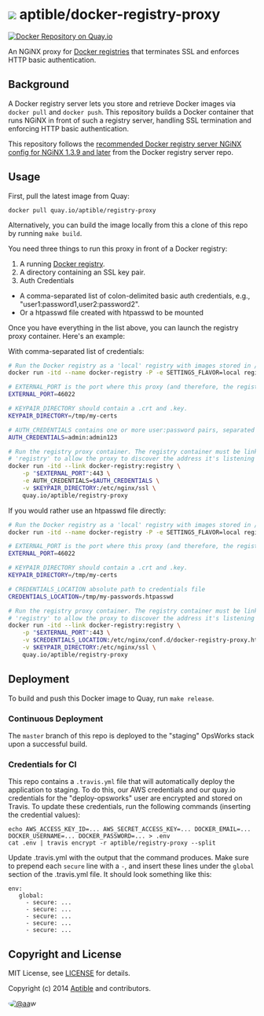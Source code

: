 # ![](https://gravatar.com/avatar/11d3bc4c3163e3d238d558d5c9d98efe?s=64) aptible/docker-registry-proxy

[![Docker Repository on Quay.io](https://quay.io/repository/aptible/registry-proxy/status)](https://quay.io/repository/aptible/registry-proxy)

An NGiNX proxy for [Docker registries](https://github.com/docker/docker-registry)
that terminates SSL and enforces HTTP basic authentication.

## Background

A Docker registry server lets you store and retrieve Docker images via
`docker pull` and `docker push`. This repository builds a Docker container that
runs NGiNX in front of such a registry server, handling SSL termination and
enforcing HTTP basic authentication.

This repository follows the [recommended Docker registry server NGiNX config for NGiNX 1.3.9 and later](https://github.com/docker/docker-registry/blob/master/contrib/nginx/nginx_1-3-9.conf) from the Docker registry server repo.

## Usage

First, pull the latest image from Quay:

```
docker pull quay.io/aptible/registry-proxy
```

Alternatively, you can build the image locally from this a clone of this repo by running `make build`.

You need three things to run this proxy in front of a Docker registry:

1. A running [Docker registry](https://github.com/docker/docker-registry).
2. A directory containing an SSL key pair.
3. Auth Credentials
* A comma-separated list of colon-delimited basic auth credentials, e.g., "user1:password1,user2:password2".
* Or a htpasswd file created with htpasswd to be mounted

Once you have everything in the list above, you can launch the registry proxy container. Here's an
example:

With comma-separated list of credentials:

```bash
# Run the Docker registry as a 'local' registry with images stored in /tmp.
docker run -itd --name docker-registry -P -e SETTINGS_FLAVOR=local registry

# EXTERNAL_PORT is the port where this proxy (and therefore, the registry) will be exposed.
EXTERNAL_PORT=46022

# KEYPAIR_DIRECTORY should contain a .crt and .key.
KEYPAIR_DIRECTORY=/tmp/my-certs

# AUTH_CREDENTIALS contains one or more user:password pairs, separated by commas.
AUTH_CREDENTIALS=admin:admin123

# Run the registry proxy container. The registry container must be linked in as
# 'registry' to allow the proxy to discover the address it's listening to.
docker run -itd --link docker-registry:registry \
    -p "$EXTERNAL_PORT":443 \
    -e AUTH_CREDENTIALS=$AUTH_CREDENTIALS \
    -v $KEYPAIR_DIRECTORY:/etc/nginx/ssl \
    quay.io/aptible/registry-proxy
```

If you would rather use an htpasswd file directly:

```bash
# Run the Docker registry as a 'local' registry with images stored in /tmp.
docker run -itd --name docker-registry -P -e SETTINGS_FLAVOR=local registry

# EXTERNAL_PORT is the port where this proxy (and therefore, the registry) will be exposed.
EXTERNAL_PORT=46022

# KEYPAIR_DIRECTORY should contain a .crt and .key.
KEYPAIR_DIRECTORY=/tmp/my-certs

# CREDENTIALS_LOCATION absolute path to credentials file
CREDENTIALS_LOCATION=/tmp/my-passwords.htpasswd

# Run the registry proxy container. The registry container must be linked in as
# 'registry' to allow the proxy to discover the address it's listening to.
docker run -itd --link docker-registry:registry \
    -p "$EXTERNAL_PORT":443 \
    -v $CREDENTIALS_LOCATION:/etc/nginx/conf.d/docker-registry-proxy.htpasswd \
    -v $KEYPAIR_DIRECTORY:/etc/nginx/ssl \
    quay.io/aptible/registry-proxy
```

## Deployment

To build and push this Docker image to Quay, run `make release`.

### Continuous Deployment

The `master` branch of this repo is deployed to the "staging" OpsWorks stack upon a successful build.

### Credentials for CI

This repo contains a `.travis.yml` file that will automatically deploy the application to staging. 
To do this, our AWS credentials and our quay.io credentials for the "deploy-opsworks" user are encrypted and stored on Travis. 
To update these credentials, run the following commands (inserting the credential values):

    echo AWS_ACCESS_KEY_ID=... AWS_SECRET_ACCESS_KEY=... DOCKER_EMAIL=... DOCKER_USERNAME=... DOCKER_PASSWORD=... > .env
    cat .env | travis encrypt -r aptible/registry-proxy --split
    
Update .travis.yml with the output that the command produces. Make sure to prepend each `secure` line with a `-`, and insert
these lines under the `global` section of the .travis.yml file. It should look something like this:

    env:
       global:
         - secure: ...
         - secure: ...
         - secure: ...
         - secure: ...
         - secure: ...

## Copyright and License

MIT License, see [LICENSE](LICENSE.md) for details.

Copyright (c) 2014 [Aptible](https://www.aptible.com) and contributors.

[<img src="https://s.gravatar.com/avatar/c386daf18778552e0d2f2442fd82144d?s=60" style="border-radius: 50%;" alt="@aaw" />](https://github.com/aaw)
